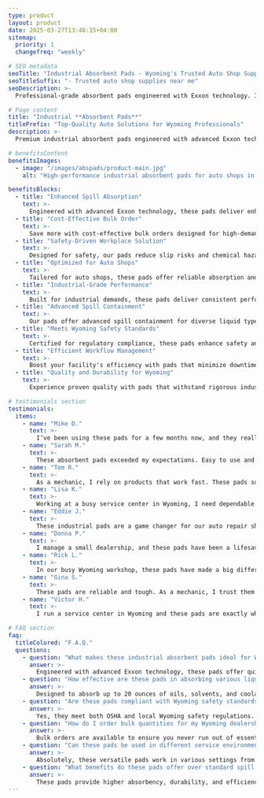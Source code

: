 ```yaml
---
type: product
layout: product
date: 2025-03-27T13:48:15+04:00
sitemap:
  priority: 1
  changefreq: "weekly"

# SEO metadata
seoTitle: "Industrial Absorbent Pads - Wyoming's Trusted Auto Shop Supply"
seoTitleSuffix: "- Trusted auto shop supplies near me"
seoDescription: >-
  Professional-grade absorbent pads engineered with Exxon technology. Ideal for Wyoming auto repair supplies and dealership service needs, offering durability, safety, and cost savings for bulk orders.

# Page content
title: "Industrial **Absorbent Pads**"
titlePrefix: "Top-Quality Auto Solutions for Wyoming Professionals"
description: >-
  Premium industrial absorbent pads engineered with advanced Exxon technology. Designed to absorb up to 20 ounces per pad, they ensure safe, clean workspaces in Wyoming auto shops and dealerships. Order in bulk to save costs and improve workflow efficiency.

# benefitsContent
benefitsImages:
  - image: "/images/abspads/product-main.jpg"
    alt: "High-performance industrial absorbent pads for auto shops in Wyoming"

benefitsBlocks:
  - title: "Enhanced Spill Absorption"
    text: >-
      Engineered with advanced Exxon technology, these pads deliver enhanced spill absorption. Ideal for auto repair supplies in Wyoming, they efficiently capture oils and solvents to ensure a safe, compliant workspace throughout the state.
  - title: "Cost-Effective Bulk Order"
    text: >-
      Save more with cost-effective bulk orders designed for high-demand Wyoming dealerships. These industrial pads lower operational costs while delivering consistent performance in busy auto shops across Wyoming.
  - title: "Safety-Driven Workplace Solution"
    text: >-
      Designed for safety, our pads reduce slip risks and chemical hazards. Trusted by Wyoming mechanics, they are a vital tool for maintaining secure environments and meeting local safety standards in the state.
  - title: "Optimized for Auto Shops"
    text: >-
      Tailored for auto shops, these pads offer reliable absorption and quick cleanup. They integrate seamlessly into Wyoming operations, ensuring every spill is contained efficiently and minimizing downtime in busy garages.
  - title: "Industrial-Grade Performance"
    text: >-
      Built for industrial demands, these pads deliver consistent performance under heavy use. Perfect for commercial mechanic equipment needs in Wyoming, they provide durability and effective liquid control.
  - title: "Advanced Spill Containment"
    text: >-
      Our pads offer advanced spill containment for diverse liquid types. Optimized for Wyoming dealerships, they provide immediate response to spills, minimizing hazards and ensuring continuous workflow.
  - title: "Meets Wyoming Safety Standards"
    text: >-
      Certified for regulatory compliance, these pads enhance safety and reduce risks. Frequently used by Wyoming mechanics, they meet strict industry standards and support local operational safety.
  - title: "Efficient Workflow Management"
    text: >-
      Boost your facility's efficiency with pads that minimize downtime. Trusted for auto repair supplies in Wyoming, their quick application ensures smooth operations and rapid spill resolution in hectic shops.
  - title: "Quality and Durability for Wyoming"
    text: >-
      Experience proven quality with pads that withstand rigorous industrial conditions. A favorite among Wyoming dealerships and trusted by local service centers, they combine durability with cost-effective performance.

# testimonials section
testimonials:
  items:
    - name: "Mike D."
      text: >-
        I’ve been using these pads for a few months now, and they really hold up under tough conditions. They quickly absorb oil spills, reducing downtime in our busy Wyoming garage. Reliable and cost-effective solution.
    - name: "Sarah M."
      text: >-
        These absorbent pads exceeded my expectations. Easy to use and super absorbent, they keep our dealership in Wyoming spotless. I appreciate the quick cleanup and consistent performance every time.
    - name: "Tom R."
      text: >-
        As a mechanic, I rely on products that work fast. These pads soak up spills instantly and help keep the shop running smooth. No fuss, no mess—just effective, reliable performance on busy days.
    - name: "Lisa K."
      text: >-
        Working at a busy service center in Wyoming, I need dependable supplies. These pads not only absorb spills but also help maintain a safe workspace. I’m impressed by their quality and durability every single day.
    - name: "Eddie J."
      text: >-
        These industrial pads are a game changer for our auto repair shop in Wyoming. They handle heavy spills without fail and drastically reduce cleanup time. A simple, effective, and affordable solution for our needs.
    - name: "Donna P."
      text: >-
        I manage a small dealership, and these pads have been a lifesaver. They work quickly and efficiently, keeping our service bays clean. Great product that delivers on promises without any hassle.
    - name: "Rick L."
      text: >-
        In our busy Wyoming workshop, these pads have made a big difference. They absorb oil and other liquids fast, ensuring safety and less downtime. A must-have for any auto shop looking to save time and money.
    - name: "Gina S."
      text: >-
        These pads are reliable and tough. As a mechanic, I trust them to handle spills even in high-demand situations. They’re practical and keep our workspace safe without any extra fuss or cost.
    - name: "Victor H."
      text: >-
        I run a service center in Wyoming and these pads are exactly what I needed. They clean up spills quickly and perform consistently under pressure. A practical, no-nonsense solution for everyday operational challenges.

# FAQ section
faq:
  titleColored: "F.A.Q."
  questions:
    - question: "What makes these industrial absorbent pads ideal for Wyoming auto shops?"
      answer: >-
        Engineered with advanced Exxon technology, these pads offer quick spill absorption and are built for heavy use. Perfect for Wyoming auto repair supplies, they help maintain a safe, efficient workspace while meeting strict local standards.
    - question: "How effective are these pads in absorbing various liquids?"
      answer: >-
        Designed to absorb up to 20 ounces of oils, solvents, and coolants, these pads work fast and efficiently. Widely used in Wyoming workshops, they reduce downtime and keep environments clean and hazard-free with reliable performance.
    - question: "Are these pads compliant with Wyoming safety standards?"
      answer: >-
        Yes, they meet both OSHA and local Wyoming safety regulations. Their design minimizes slip risks and chemical exposure, making them a trusted choice for dealerships and service centers seeking compliant and secure spill management.
    - question: "How do I order bulk quantities for my Wyoming dealership?"
      answer: >-
        Bulk orders are available to ensure you never run out of essential spill control supplies. Our streamlined ordering process offers competitive pricing and fast shipping, making it easy for Wyoming dealerships to maintain inventory and save costs.
    - question: "Can these pads be used in different service environments in Wyoming?"
      answer: >-
        Absolutely, these versatile pads work in various settings from auto repair shops to dealership service bays in Wyoming. They effectively manage spills across diverse liquids, ensuring safety and uninterrupted workflow in any facility.
    - question: "What benefits do these pads offer over standard spill control products?"
      answer: >-
        These pads provide higher absorbency, durability, and efficiency compared to standard products. Favored in Wyoming, they quickly manage spills, lower operational costs, and create safer work environments without extra complications.
---
```

